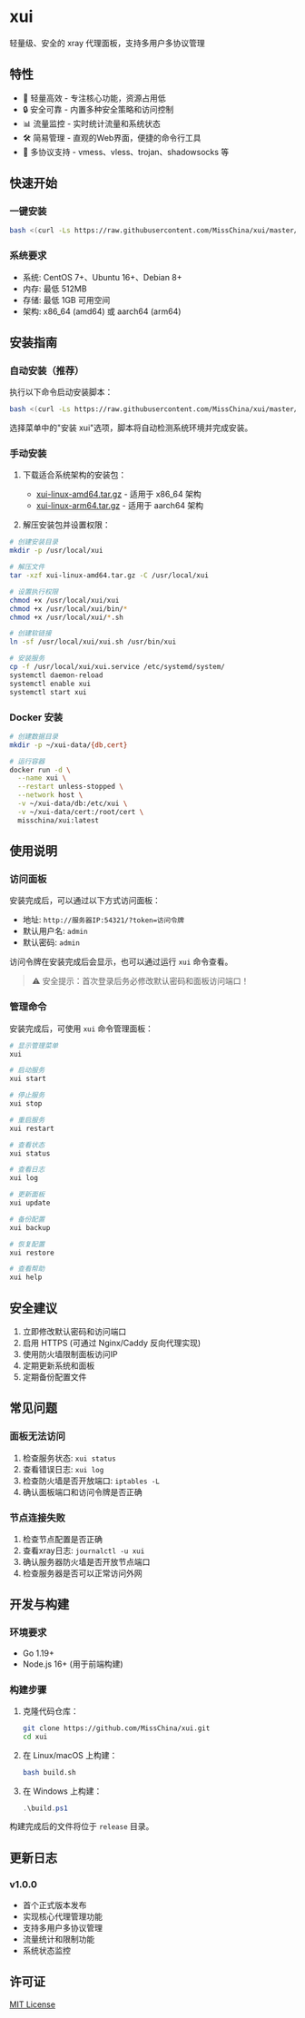 # xui

轻量级、安全的 xray 代理面板，支持多用户多协议管理

## 特性

- 🚀 轻量高效 - 专注核心功能，资源占用低
- 🔒 安全可靠 - 内置多种安全策略和访问控制
- 📊 流量监控 - 实时统计流量和系统状态
- 🛠️ 简易管理 - 直观的Web界面，便捷的命令行工具
- 🔄 多协议支持 - vmess、vless、trojan、shadowsocks 等

## 快速开始

### 一键安装

```bash
bash <(curl -Ls https://raw.githubusercontent.com/MissChina/xui/master/install.sh)
```

### 系统要求

- 系统: CentOS 7+、Ubuntu 16+、Debian 8+
- 内存: 最低 512MB
- 存储: 最低 1GB 可用空间
- 架构: x86_64 (amd64) 或 aarch64 (arm64)

## 安装指南

### 自动安装（推荐）

执行以下命令启动安装脚本：

```bash
bash <(curl -Ls https://raw.githubusercontent.com/MissChina/xui/master/install.sh)
```

选择菜单中的"安装 xui"选项，脚本将自动检测系统环境并完成安装。

### 手动安装

1. 下载适合系统架构的安装包：
   - [xui-linux-amd64.tar.gz](https://github.com/MissChina/xui/releases/latest/download/xui-linux-amd64.tar.gz) - 适用于 x86_64 架构
   - [xui-linux-arm64.tar.gz](https://github.com/MissChina/xui/releases/latest/download/xui-linux-arm64.tar.gz) - 适用于 aarch64 架构

2. 解压安装包并设置权限：

```bash
# 创建安装目录
mkdir -p /usr/local/xui

# 解压文件
tar -xzf xui-linux-amd64.tar.gz -C /usr/local/xui

# 设置执行权限
chmod +x /usr/local/xui/xui
chmod +x /usr/local/xui/bin/*
chmod +x /usr/local/xui/*.sh

# 创建软链接
ln -sf /usr/local/xui/xui.sh /usr/bin/xui

# 安装服务
cp -f /usr/local/xui/xui.service /etc/systemd/system/
systemctl daemon-reload
systemctl enable xui
systemctl start xui
```

### Docker 安装

```bash
# 创建数据目录
mkdir -p ~/xui-data/{db,cert}

# 运行容器
docker run -d \
  --name xui \
  --restart unless-stopped \
  --network host \
  -v ~/xui-data/db:/etc/xui \
  -v ~/xui-data/cert:/root/cert \
  misschina/xui:latest
```

## 使用说明

### 访问面板

安装完成后，可以通过以下方式访问面板：

- 地址: `http://服务器IP:54321/?token=访问令牌`
- 默认用户名: `admin`
- 默认密码: `admin`

访问令牌在安装完成后会显示，也可以通过运行 `xui` 命令查看。

> ⚠️ 安全提示：首次登录后务必修改默认密码和面板访问端口！

### 管理命令

安装完成后，可使用 `xui` 命令管理面板：

```bash
# 显示管理菜单
xui

# 启动服务
xui start

# 停止服务
xui stop

# 重启服务
xui restart

# 查看状态
xui status

# 查看日志
xui log

# 更新面板
xui update

# 备份配置
xui backup

# 恢复配置
xui restore

# 查看帮助
xui help
```

## 安全建议

1. 立即修改默认密码和访问端口
2. 启用 HTTPS (可通过 Nginx/Caddy 反向代理实现)
3. 使用防火墙限制面板访问IP
4. 定期更新系统和面板
5. 定期备份配置文件

## 常见问题

### 面板无法访问

1. 检查服务状态: `xui status`
2. 查看错误日志: `xui log`
3. 检查防火墙是否开放端口: `iptables -L`
4. 确认面板端口和访问令牌是否正确

### 节点连接失败

1. 检查节点配置是否正确
2. 查看xray日志: `journalctl -u xui`
3. 确认服务器防火墙是否开放节点端口
4. 检查服务器是否可以正常访问外网

## 开发与构建

### 环境要求

- Go 1.19+
- Node.js 16+ (用于前端构建)

### 构建步骤

1. 克隆代码仓库：
   ```bash
   git clone https://github.com/MissChina/xui.git
   cd xui
   ```

2. 在 Linux/macOS 上构建：
   ```bash
   bash build.sh
   ```

3. 在 Windows 上构建：
   ```powershell
   .\build.ps1
   ```

构建完成后的文件将位于 `release` 目录。

## 更新日志

### v1.0.0
- 首个正式版本发布
- 实现核心代理管理功能
- 支持多用户多协议管理
- 流量统计和限制功能
- 系统状态监控

## 许可证

[MIT License](LICENSE)
